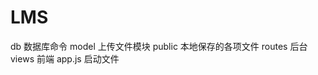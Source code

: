 # LMS
db
      数据库命令
model
      上传文件模块
public
      本地保存的各项文件
routes
      后台
views
      前端
app.js
      启动文件
